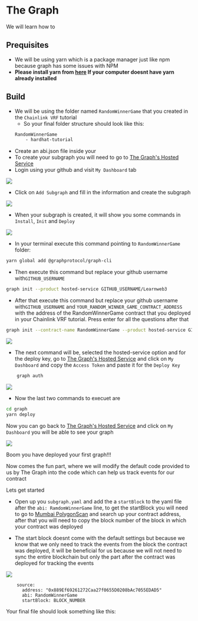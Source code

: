 # The Graph

We will learn how to

## Prequisites

- We will be using yarn which is a package manager just like npm because graph has some issues with NPM
- **Please install yarn from [here](https://classic.yarnpkg.com/lang/en/docs/install/#mac-stable) If your computer doesnt have yarn already installed**

## Build

- We will be using the folder named `RandomWinnerGame` that you created in the `Chainlink VRF` tutorial
  - So your final folder structure should look like this:
  ```bash
  RandomWinnerGame
      - hardhat-tutorial
  ```
- Create an abi.json file inside your
- To create your subgraph you will need to go to [The Graph's Hosted Service](https://thegraph.com/hosted-service/)
- Login using your github and visit `My Dashboard` tab

![](https://i.imgur.com/pFtBOc9.png)

- Click on `Add Subgraph` and fill in the information and create the subgraph

![](https://i.imgur.com/4gfdUUf.png)

- When your subgraph is created, it will show you some commands in `Install`, `Init` and `Deploy`

![](https://i.imgur.com/xS4Fdme.png)

- In your terminal execute this command pointing to `RandomWinnerGame` folder:

```bash
yarn global add @graphprotocol/graph-cli
```

- Then execute this command but replace your github username with`GITHUB_USERNAME`

```bash
graph init --product hosted-service GITHUB_USERNAME/Learnweb3
```

- After that execute this command but replace your github username with`GITHUB_USERNAME` and `YOUR_RANDOM_WINNER_GAME_CONTRACT_ADDRESS` with the address of the RandomWinnerGame contract that you deployed in your Chainlink VRF tutorial. Press enter for all the questions after that

```bash
graph init --contract-name RandomWinnerGame --product hosted-service GITHUB_USERNAME/Learnweb3  --from-contract YOUR_RANDOM_WINNER_GAME_CONTRACT_ADDRESS  --abi ./abi.json --network mumbai graph
```

![](https://i.imgur.com/Y5NTkGD.png)

- The next command will be, selected the hosted-service option and for the deploy key, go to [The Graph's Hosted Service](https://thegraph.com/hosted-service/) and click on `My Dashboard` and copy the `Access Token` and paste it for the `Deploy Key`

```bash
    graph auth
```

![](https://i.imgur.com/CkFmiv1.png)

- Now the last two commands to execuet are

```bash
cd graph
yarn deploy
```

Now you can go back to [The Graph's Hosted Service](https://thegraph.com/hosted-service/) and click on `My Dashboard` you will be able to see your graph

![](https://i.imgur.com/OOEbDgB.png)

Boom you have deployed your first graph!!!

Now comes the fun part, where we will modify the default code provided to us by The Graph into the code which can help us track events for our contract

Lets get started

- Open up you `subgraph.yaml` and add the a `startBlock` to the yaml file after the `abi: RamdomWinnerGame` line, to get the startBlock you will need to go to [Mumbai PolygonScan](https://mumbai.polygonscan.com/) and search up your contract address, after that you will need to copy the block number of the block in which your contract was deployed

- The start block doesnt come with the default settings but because we know that we only need to track the events from the block the contract was deployed, it will be beneficial for us because we will not need to sync the entire blockchain but only the part after the contract was deployed for tracking the events

![](https://i.imgur.com/HVQ24Un.png)

```bash=
    source:
      address: "0x889Ef69261272Caa27f0655D0208bAc7055EDAD5"
      abi: RandomWinnerGame
      startBlock: BLOCK_NUMBER
```

Your final file should look something like this:
